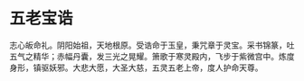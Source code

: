 # 五老宝诰

志心皈命礼。阴阳始祖，天地根原。受诰命于玉皇，秉咒章于灵宝。采书锦篆，吐五气之精华；赤幅丹囊，发三光之晃耀。箫歌于寒灵殿内，飞步于紫微宫中。炼度身形，镇驱妖邪。大悲大愿，大圣大慈，五灵五老上帝，度人护命天尊。
